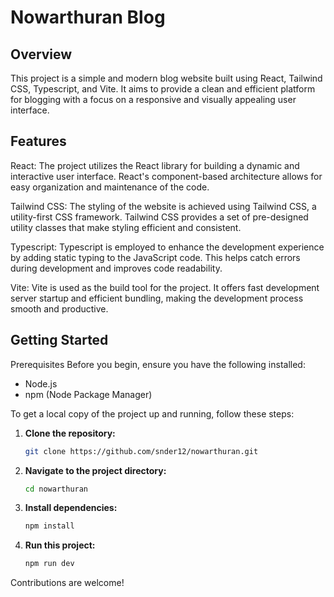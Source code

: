 # Nowarthuran Blog

## Overview

This project is a simple and modern blog website built using React, Tailwind CSS, Typescript, and Vite. It aims to provide a clean and efficient platform for blogging with a focus on a responsive and visually appealing user interface.

## Features

React: The project utilizes the React library for building a dynamic and interactive user interface. React's component-based architecture allows for easy organization and maintenance of the code.

Tailwind CSS: The styling of the website is achieved using Tailwind CSS, a utility-first CSS framework. Tailwind CSS provides a set of pre-designed utility classes that make styling efficient and consistent.

Typescript: Typescript is employed to enhance the development experience by adding static typing to the JavaScript code. This helps catch errors during development and improves code readability.

Vite: Vite is used as the build tool for the project. It offers fast development server startup and efficient bundling, making the development process smooth and productive.

## Getting Started

Prerequisites
Before you begin, ensure you have the following installed:

- Node.js
- npm (Node Package Manager)

To get a local copy of the project up and running, follow these steps:

1. **Clone the repository:**
   ```bash
   git clone https://github.com/snder12/nowarthuran.git
   ```
2. **Navigate to the project directory:**
   ```bash
   cd nowarthuran
   ```
3. **Install dependencies:**
   ```bash
   npm install
   ```
4. **Run this project:**
   ```bash
   npm run dev
   ```

Contributions are welcome!
